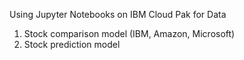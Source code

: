 Using Jupyter Notebooks on IBM Cloud Pak for Data
1. Stock comparison model (IBM, Amazon, Microsoft)
2. Stock prediction model 
